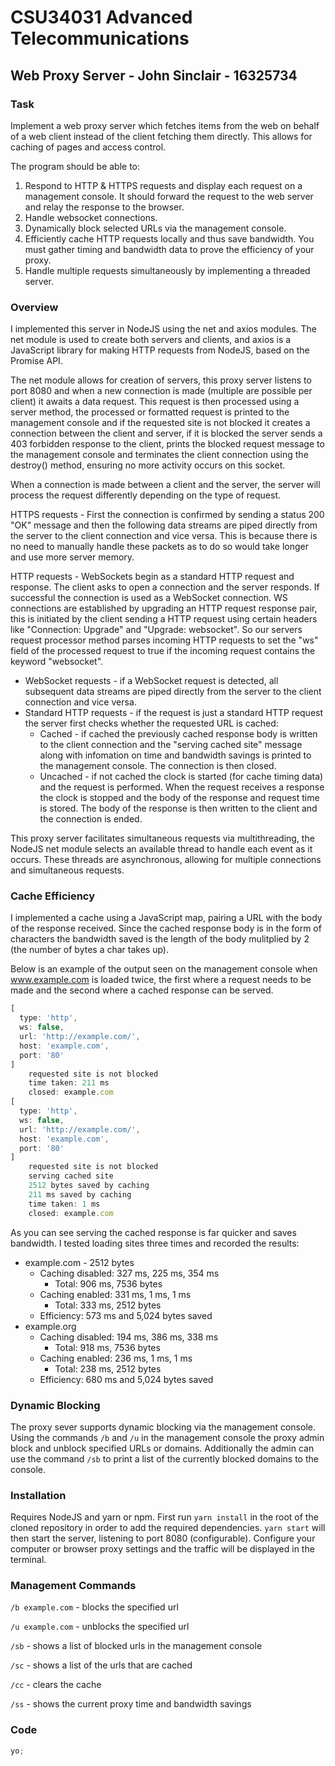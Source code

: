 # CSU34031 Advanced Telecommunications

## Web Proxy Server - John Sinclair - 16325734

### Task

Implement a web proxy server which fetches items from the web on behalf of a web client instead of the client fetching them directly. This allows for caching of pages and access control.

The program should be able to:

1. Respond to HTTP & HTTPS requests and display each request on a management console. It should forward the request to the web server and relay the response to the browser.
2. Handle websocket connections.
3. Dynamically block selected URLs via the management console.
4. Efficiently cache HTTP requests locally and thus save bandwidth. You must gather timing and bandwidth data to prove the efficiency of your proxy.
5. Handle multiple requests simultaneously by implementing a threaded server.

### Overview

I implemented this server in NodeJS using the net and axios modules. The net module is used to create both servers and clients, and axios is a JavaScript library for making HTTP requests from NodeJS, based on the Promise API.

The net module allows for creation of servers, this proxy server listens to port 8080 and when a new connection is made (multiple are possible per client) it awaits a data request. This request is then processed using a server method, the processed or formatted request is printed to the management console and if the requested site is not blocked it creates a connection between the client and server, if it is blocked the server sends a 403 forbidden response to the client, prints the blocked request message to the management console and terminates the client connection using the destroy() method, ensuring no more activity occurs on this socket.

When a connection is made between a client and the server, the server will process the request differently depending on the type of request.

HTTPS requests - First the connection is confirmed by sending a status 200 "OK" message and then the following data streams are piped directly from the server to the client connection and vice versa. This is because there is no need to manually handle these packets as to do so would take longer and use more server memory.

HTTP requests - WebSockets begin as a standard HTTP request and response. The client asks to open a connection and the server responds. If successful the connection is used as a WebSocket connection. WS connections are established by upgrading an HTTP request response pair, this is initiated by the client sending a HTTP request using certain headers like "Connection: Upgrade" and "Upgrade: websocket". So our servers request processor method parses incoming HTTP requests to set the "ws" field of the processed request to true if the incoming request contains the keyword "websocket".

- WebSocket requests - if a WebSocket request is detected, all subsequent data streams are piped directly from the server to the client connection and vice versa.
- Standard HTTP requests - if the request is just a standard HTTP request the server first checks whether the requested URL is cached:
  - Cached - if cached the previously cached response body is written to the client connection and the "serving cached site" message along with infomation on time and bandwidth savings is printed to the management console. The connection is then closed.
  - Uncached - if not cached the clock is started (for cache timing data) and the request is performed. When the request receives a response the clock is stopped and the body of the response and request time is stored. The body of the response is then written to the client and the connection is ended.

This proxy server facilitates simultaneous requests via multithreading, the NodeJS net module selects an available thread to handle each event as it occurs. These threads are asynchronous, allowing for multiple connections and simultaneous requests.

### Cache Efficiency

I implemented a cache using a JavaScript map, pairing a URL with the body of the response received. Since the cached response body is in the form of characters the bandwidth saved is the length of the body mulitplied by 2 (the number of bytes a char takes up).

Below is an example of the output seen on the management console when www.example.com is loaded twice, the first where a request needs to be made and the second where a cached response can be served.

```javascript
[
  type: 'http',
  ws: false,
  url: 'http://example.com/',
  host: 'example.com',
  port: '80'
]
    requested site is not blocked
    time taken: 211 ms
    closed: example.com
[
  type: 'http',
  ws: false,
  url: 'http://example.com/',
  host: 'example.com',
  port: '80'
]
    requested site is not blocked
    serving cached site
    2512 bytes saved by caching
    211 ms saved by caching
    time taken: 1 ms
    closed: example.com
```

As you can see serving the cached response is far quicker and saves bandwidth. I tested loading sites three times and recorded the results:

- example.com - 2512 bytes
  - Caching disabled: 327 ms, 225 ms, 354 ms
    - Total: 906 ms, 7536 bytes
  - Caching enabled: 331 ms, 1 ms, 1 ms
    - Total: 333 ms, 2512 bytes
  - Efficiency: 573 ms and 5,024 bytes saved
- example.org
  - Caching disabled: 194 ms, 386 ms, 338 ms
    - Total: 918 ms, 7536 bytes
  - Caching enabled: 236 ms, 1 ms, 1 ms
    - Total: 238 ms, 2512 bytes
  - Efficiency: 680 ms and 5,024 bytes saved

### Dynamic Blocking

The proxy sever supports dynamic blocking via the management console. Using the commands `/b` and `/u` in the management console the proxy admin block and unblock specified URLs or domains. Additionally the admin can use the command `/sb` to print a list of the currently blocked domains to the console.

### Installation

Requires NodeJS and yarn or npm. First run `yarn install` in the root of the cloned repository in order to add the required dependencies. `yarn start` will then start the server, listening to port 8080 (configurable). Configure your computer or browser proxy settings and the traffic will be displayed in the terminal.

### Management Commands

`/b example.com` - blocks the specified url

`/u example.com` - unblocks the specified url

`/sb` - shows a list of blocked urls in the management console

`/sc` - shows a list of the urls that are cached

`/cc` - clears the cache

`/ss` - shows the current proxy time and bandwidth savings

### Code

```javascript
yo;
```
